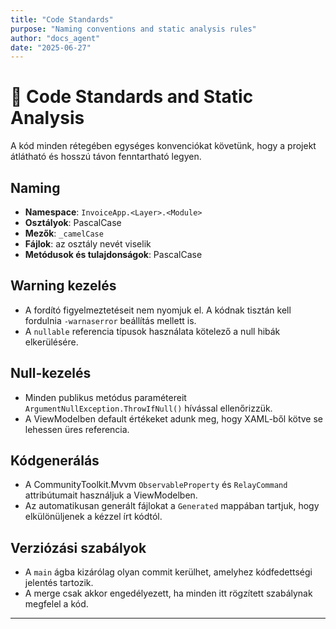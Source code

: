 ```yaml
---
title: "Code Standards"
purpose: "Naming conventions and static analysis rules"
author: "docs_agent"
date: "2025-06-27"
---
```


# 📐 Code Standards and Static Analysis

A kód minden rétegében egységes konvenciókat követünk, hogy a projekt átlátható és hosszú távon fenntartható legyen.

## Naming

* **Namespace**: `InvoiceApp.<Layer>.<Module>`
* **Osztályok**: PascalCase
* **Mezők**: `_camelCase`
* **Fájlok**: az osztály nevét viselik
* **Metódusok és tulajdonságok**: PascalCase

## Warning kezelés

* A fordító figyelmeztetéseit nem nyomjuk el. A kódnak tisztán kell fordulnia `-warnaserror` beállítás mellett is.
* A `nullable` referencia típusok használata kötelező a null hibák elkerülésére.

## Null-kezelés

* Minden publikus metódus paramétereit `ArgumentNullException.ThrowIfNull()` hívással ellenőrizzük.
* A ViewModelben default értékeket adunk meg, hogy XAML-ből kötve se lehessen üres referencia.

## Kódgenerálás

* A CommunityToolkit.Mvvm `ObservableProperty` és `RelayCommand` attribútumait használjuk a ViewModelben.
* Az automatikusan generált fájlokat a `Generated` mappában tartjuk, hogy elkülönüljenek a kézzel írt kódtól.

## Verziózási szabályok

* A `main` ágba kizárólag olyan commit kerülhet, amelyhez kódfedettségi jelentés tartozik.
* A merge csak akkor engedélyezett, ha minden itt rögzített szabálynak megfelel a kód.

---
